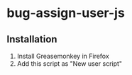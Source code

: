 bug-assign-user-js
==================

Installation
------------

1. Install Greasemonkey in Firefox 
2. Add this script as "New user script"
